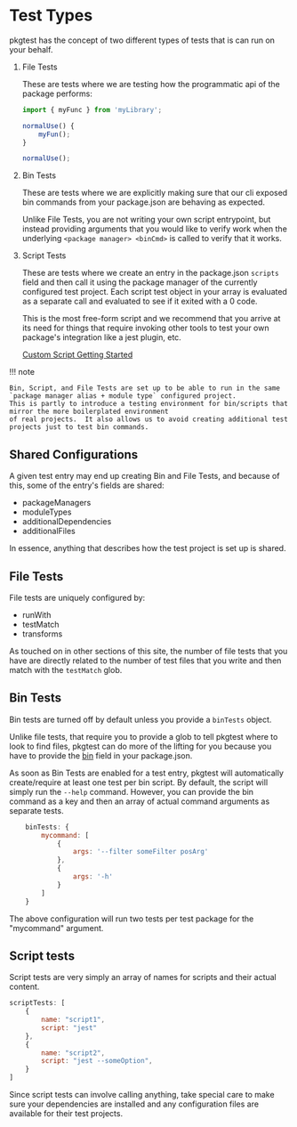 # Test Types

pkgtest has the concept of two different types of tests that is can run on your behalf.

1. File Tests

    These are tests where we are testing how the programmatic api of the package performs:

    ```javascript
    import { myFunc } from 'myLibrary';

    normalUse() {
        myFun();
    }

    normalUse();
    ```

2. Bin Tests

    These are tests where we are explicitly making sure that our cli exposed bin commands from 
    your package.json are behaving as expected.

    Unlike File Tests, you are not writing your own script entrypoint, but instead providing arguments
    that you would like to verify work when the underlying `<package manager> <binCmd>` is called to verify
    that it works.

3. Script Tests

    These are tests where we create an entry in the package.json `scripts` field and then call it using the package manager
    of the currently configured test project.  Each script test object in your array is evaluated as a separate call
    and evaluated to see if it exited with a 0 code.

    This is the most free-form script and we recommend that you arrive at its need for things that require invoking other
    tools to test your own package's integration like a jest plugin, etc.

    [Custom Script Getting Started](../Getting%20Started/3-custom-scripts.md)

!!! note

    Bin, Script, and File Tests are set up to be able to run in the same `package manager alias + module type` configured project.
    This is partly to introduce a testing environment for bin/scripts that mirror the more boilerplated environment
    of real projects.  It also allows us to avoid creating additional test projects just to test bin commands.

## Shared Configurations

A given test entry may end up creating Bin and File Tests, and because of this, some of the entry's fields are shared:

* packageManagers
* moduleTypes
* additionalDependencies
* additionalFiles

In essence, anything that describes how the test project is set up is shared.

## File Tests

File tests are uniquely configured by:

* runWith
* testMatch
* transforms

As touched on in other sections of this site, the number of file tests that you have are directly
related to the number of test files that you write and then match with the `testMatch` glob.

## Bin Tests

Bin tests are turned off by default unless you provide a `binTests` object.

Unlike file tests, that require you to provide a glob to tell pkgtest where to look to find files,
pkgtest can do more of the lifting for you because you have to provide the [bin](https://docs.npmjs.com/cli/v11/configuring-npm/package-json#bin)
field in your package.json.

As soon as Bin Tests are enabled for a test entry, pkgtest will automatically create/require at least one test
per bin script.  By default, the script will simply run the `--help` command.  However, you can provide the bin command
as a key and then an array of actual command arguments as separate tests.

```javascript
    binTests: {
        mycommand: [
            {
                args: '--filter someFilter posArg'
            },
            {
                args: '-h'
            }
        ]
    }
```

The above configuration will run two tests per test package for the "mycommand" argument.

## Script tests

Script tests are very simply an array of names for scripts and their actual content.

```javascript
scriptTests: [
    {
        name: "script1",
        script: "jest"
    },
    {
        name: "script2",
        script: "jest --someOption",
    }
]
```

Since script tests can involve calling anything, take special care to make sure your dependencies are installed and any
configuration files are available for their test projects.